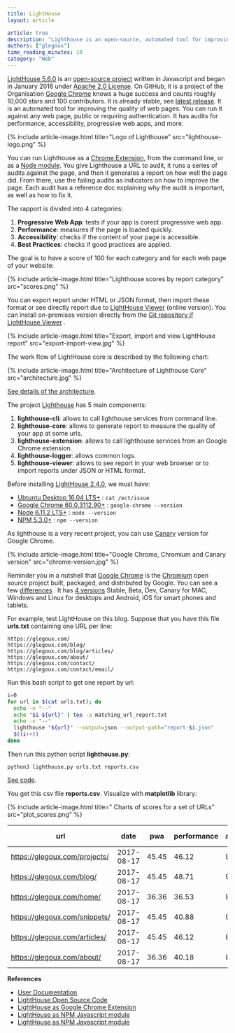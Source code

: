 ```yaml
---
title: LightHouse
layout: article

article: true
description: "Lighthouse is an open-source, automated tool for improving the quality of web pages."
authors: ["glegoux"]
time_reading_minutes: 10
category: "Web"
---
```


[LightHouse 5.6.0](https://github.com/GoogleChrome/lighthouse/releases/tag/v5.6.0) is an [open-source project](https://github.com/GoogleChrome/lighthouse) written in Javascript and began in January 2016 under [Apache 2,0 License](https://github.com/GoogleChrome/lighthouse/blob/master/LICENSE). On GitHub, it is a project of the Organisation [Google Chrome](https://github.com/GoogleChrome) knows a huge success and counts roughly 10,000 stars and 100 contributors. It is already stable, see  [latest release](https://github.com/GoogleChrome/lighthouse/releases/). It is an automated tool for improving the quality of web pages. You can run it against any web page, public or requiring authentication. It has audits for performance, accessibility, progressive web apps, and more.

{% include article-image.html title="Logo of Lighthouse" src="lighthouse-logo.png" %}

You can run Lighthouse as a [Chrome Extension](https://chrome.google.com/webstore/detail/lighthouse/blipmdconlkpinefehnmjammfjpmpbjk?hl=en), from the command line, or as a [Node module](https://www.npmjs.com/package/lighthouse). You give Lighthouse a URL to audit, it runs a series of audits against the page, and then it generates a report on how well the page did. From there, use the failing audits as indicators on how to improve the page. Each audit has a reference doc explaining why the audit is important, as well as how to fix it.

The rapport is divided into 4 categories:

1. **Progressive Web App**: tests if your app is corect progressive web app. 
2. **Performance**: measures if the page is loaded quickly.
3. **Accessibility**: checks if the content of your page is accessible.
4. **Best Practices**: checks if good practices are applied.

The goal is to have a score of 100 for each category and for each web page of your website:

{% include article-image.html title="Lighthouse scores by report category" src="scores.png" %}

You can export report under HTML or JSON format, then import these format or see directly report due to [LightHouse Viewer](https://googlechrome.github.io/lighthouse/viewer/) (online version). You can install on-premises version directly from the [Git repository if LightHouse Viewer](https://github.com/GoogleChrome/lighthouse/tree/master/lighthouse-viewer) .

{% include article-image.html title="Export, import and view LightHouse report" src="export-import-view.jpg" %}

The work flow of LightHouse core is described by the following chart:

{% include article-image.html title="Architecture of Lighthouse Core" src="architecture.jpg" %}

[See details of the architecture](https://github.com/GoogleChrome/lighthouse/blob/master/docs/architecture.md).

The project [Lighthouse](https://github.com/GoogleChrome/lighthouse) has 5 main components:

1. **lighthouse-cli**: allows to call lighthouse services from command line.
2. **lighthouse-core**: allows to generate report to measure the quality of your app at some urls.
3. **lighthouse-extension**: allows to call lighthouse services from an Google Chrome extension.
4. **lighthouse-logger**: allows common logs.
5. **lighthouse-viewer**: allows to see report in your web browser or to import reports under JSON or HTML format.

Before installing [LightHouse 2.4.0](https://github.com/GoogleChrome/lighthouse/releases/tag/v2.4.0), we must have:

- [ Ubtuntu Desktop 16.04 LTS+](http://releases.ubuntu.com/16.04/) : `cat /ect/issue`
- [Google Chrome 60.0.3112.90+](https://chromereleases.googleblog.com/2017/08/stable-channel-update-for-desktop.html) : `google-chrome --version`
- [Node 6.11.2 LTS+](https://github.com/nodejs/node/blob/master/doc/changelogs/CHANGELOG_V6.md#6.11.2) : `node --version`
- [NPM 5.3.0+](https://github.com/npm/npm/releases/tag/v5.3.0) : `npm --version`

As lighthouse is a very recent project, you can use [Canary](https://www.google.com/chrome/browser/canary.html) version for Google Chrome.

{% include article-image.html title="Google Chrome, Chromium and Canary version" src="chrome-version.jpg" %}

Reminder you in a nutshell that [Google Chrome](https://www.google.com/chrome/browser) is the [Chromium](https://github.com/chromium/chromium) open source project built, packaged, 
and distributed by Google. You can see a few [differences](https://chromium.googlesource.com/chromium/src/+/master/docs/chromium_browser_vs_google_chrome.md) . 
It has [4 versions](https://www.chromium.org/getting-involved/dev-channel) Stable, Beta, Dev, Canary for MAC, Windows and Linux for desktops and Android, iOS for smart phones and tablets.

For example, test LightHouse on this blog. Suppose that you have this file **urls.txt** containing one URL per line:

~~~
https://glegoux.com/
https://glegoux.com/blog/
https://glegoux.com/blog/articles/
https://glegoux.com/about/
https://glegoux.com/contact/
https://glegoux.com/contact/email/
~~~

Run this bash script to get one report by url:

~~~ bash 
i=0
for url in $(cat urls.txt); do
  echo -n "--"
  echo "$i ${url}" | tee -a matching_url_report.txt
  echo -n "--"
  lighthouse "${url}" --output=json --output-path="report-$i.json"
  $((i++))
done
~~~

Then run this python script **lighthouse.py**:

~~~ terminal
python3 lighthouse.py urls.txt reports.csv
~~~

[See code](https://github.com/glegoux/articles-glegoux-com/tree/master/articles/2019-04-01-lighthouse/code).

You get this csv file **reports.csv**. Visualize with **matplotlib** library:

 {% include article-image.html title=" Charts of scores for a set of URLs" src="plot_scores.png" %}

| url | date | pwa | performance | accessibility | best-practices |
| --- |  --- |  --- |  --- |  --- |  --- |
https://glegoux.com/projects/ | 2017-08-17 | 45.45 | 46.12 | 91.43  | 69.23
https://glegoux.com/blog/     | 2017-08-17 | 45.45 | 48.71 | 91.43  | 69.23
https://glegoux.com/home/     | 2017-08-17 | 36.36 | 36.53 | 88.57  | 69.23
https://glegoux.com/snippets/ | 2017-08-17 | 45.45 | 40.88 | 91.43  | 61.54
https://glegoux.com/articles/ | 2017-08-17 | 45.45 | 46.12 |  88.57 | 69.23
https://glegoux.com/about/    | 2017-08-17 | 36.36 | 40.18 |  88.57 | 69.23

**References**

- [User Documentation](https://developers.google.com/web/tools/lighthouse)
- [LightHouse Open Source Code](https://github.com/GoogleChrome/lighthouse)
- [LightHouse as Google Chrome Extension](https://chrome.google.com/webstore/detail/lighthouse/blipmdconlkpinefehnmjammfjpmpbjk?hl=en)
- [LightHouse as NPM Javascript module](https://www.npmjs.com/package/lighthouse)
- [LightHouse as NPM Javascript module](https://www.gitbook.com/book/google-developer-training/progressive-web-apps-ilt-codelabs)
